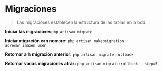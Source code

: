 # **Migraciones**

> Las migraciones establecen la estructura de las tablas en la bdd.

**Iniciar las migraciones**```php artisan migrate```

**Iniciar migración con nombre:** ```php artisan make:migration agregar_imagen_user```

**Retornar a la migración anterior:** ```php artisan migrate:rollback```

**Retornar varias migraciones atrás:** ```php artisan migrate:rollback --step=5```



